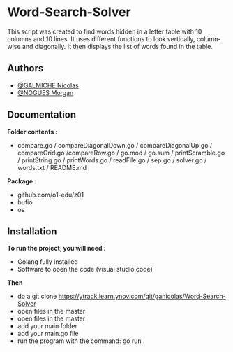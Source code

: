 # Word-Search-Solver

This script was created to find words hidden in a letter table with 10 columns and 10 lines. It uses different functions to look vertically, column-wise and diagonally. It then displays the list of words found in the table.

## Authors

- [@GALMICHE Nicolas](https://ytrack.learn.ynov.com/git/ganicolas)
- [@NOGUES Morgan](https://ytrack.learn.ynov.com/git/nmorgan)


## Documentation


**Folder contents :**

- compare.go / compareDiagonalDown.go / compareDiagonalUp.go / compareGrid.go /compareRow.go / go.mod / go.sum / printScramble.go / printString.go / printWords.go / readFile.go / sep.go / solver.go / words.txt / README.md


**Package :**

- github.com/o1-edu/z01
- bufio
- os


## Installation

**To run the project, you will need :**
- Golang fully installed
- Software to open the code (visual studio code)

**Then**
- do a git clone https://ytrack.learn.ynov.com/git/ganicolas/Word-Search-Solver
- open files in the master 
- open files in the master 
- add your main folder
- add your main.go file
- run the program with the command: go run .
